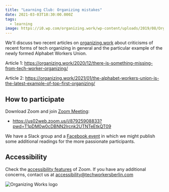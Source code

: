 ```yaml
---
title: "Learning Club: Organizing mistakes"
date: 2021-03-03T18:30:00.000Z
tags:
  - learning
image: https://i0.wp.com/organizing.work/wp-content/uploads/2019/08/Organizing-Work-Color-Logo.png?w=800&ssl=1
---
```




We'll discuss two recent articles on [organizing.work](https://organizing.work/) about criticisms of recent forms of tech organizing in general and the particular example of the newly formed Alphabet Workers Union.

Article 1: <https://organizing.work/2020/12/there-is-something-missing-from-tech-worker-organizing/> [](https://organizing.work/2021/01/the-alphabet-workers-union-is-the-latest-example-of-top-first-organizing/)

Article 2: <https://organizing.work/2021/01/the-alphabet-workers-union-is-the-latest-example-of-top-first-organizing/>

## How to participate

Download Zoom and join [Zoom Meeting](https://us02web.zoom.us/j/87925908833?pwd=T1pDM0w0cDBNN2lrcnk2UTNTeEtkQT09): 

* <https://us02web.zoom.us/j/87925908833?pwd=T1pDM0w0cDBNN2lrcnk2UTNTeEtkQT09>

We have a Slack group and a [Facebook event](https://www.facebook.com/events/248008830242480) in which we might publish some additional readings for the more passionate participants.

## Accessibility

Check the [accessibility features](https://zoom.us/accessibility) of Zoom. If you have any additional concerns, contact us at accessibility@techworkersberlin.com

![Organizing Works logo](https://i0.wp.com/organizing.work/wp-content/uploads/2019/08/Organizing-Work-Color-Logo.png?w=800&ssl=1 "Organizing Works")